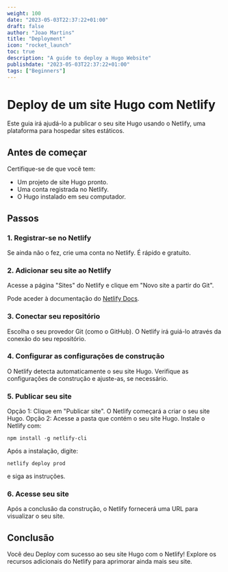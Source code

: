 ```yaml
---
weight: 100
date: "2023-05-03T22:37:22+01:00"
draft: false
author: "Joao Martins"
title: "Deployment"
icon: "rocket_launch"
toc: true
description: "A guide to deploy a Hugo Website"
publishdate: "2023-05-03T22:37:22+01:00"
tags: ["Beginners"]
---
```


# Deploy de um site Hugo com Netlify

Este guia irá ajudá-lo a publicar o seu site Hugo usando o Netlify, uma plataforma para hospedar sites estáticos.

## Antes de começar

Certifique-se de que você tem:

- Um projeto de site Hugo pronto.
- Uma conta registrada no Netlify.
- O Hugo instalado em seu computador.

## Passos

### 1. Registrar-se no Netlify

Se ainda não o fez, crie uma conta no Netlify. É rápido e gratuito.

### 2. Adicionar seu site ao Netlify

Acesse a página "Sites" do Netlify e clique em "Novo site a partir do Git".

Pode aceder à documentação do [Netlify Docs](https://docs.netlify.com/get-started/).

### 3. Conectar seu repositório

Escolha o seu provedor Git (como o GitHub). O Netlify irá guiá-lo através da conexão do seu repositório.

### 4. Configurar as configurações de construção

O Netlify detecta automaticamente o seu site Hugo. Verifique as configurações de construção e ajuste-as, se necessário.

### 5. Publicar seu site

Opção 1: Clique em "Publicar site". O Netlify começará a criar o seu site Hugo.
Opção 2: Acesse a pasta que contém o seu site Hugo. Instale o Netlify com:
```shell
npm install -g netlify-cli
```
Após a instalação, digite: 
```shell 
netlify deploy prod
```
e siga as instruções.

### 6. Acesse seu site

Após a conclusão da construção, o Netlify fornecerá uma URL para visualizar o seu site.

## Conclusão

Você deu Deploy com sucesso ao seu site Hugo com o Netlify! Explore os recursos adicionais do Netlify para aprimorar ainda mais seu site.